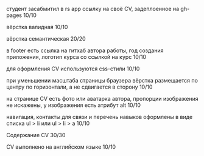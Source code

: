студент засабмитил в rs app ссылку на своё CV, задеплоенное на gh-pages 10/10

вёрстка валидная 10/10

вёрстка семантическая 20/20

в footer есть ссылка на гитхаб автора работы, год создания приложения, логотип курса со ссылкой на курс 10/10

для оформления СV используются css-стили 10/10

при уменьшении масштаба страницы браузера вёрстка размещается по центру по горизонтали, а не сдвигается в сторону 10/10

на странице СV есть фото или аватарка автора, пропорции изображения не искажены, у изображения есть атрибут alt 10/10

навигация, контакты для связи и перечень навыков оформлены в виде списка ul > li или ul > li > a 10/10

Содержание CV 30/30

CV выполнено на английском языке 10/10
